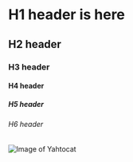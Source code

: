 # H1 header is here
## H2 header
### H3 header
#### H4 header
##### H5 header
###### H6 header

![Image of Yahtocat](https://octodex.github.com/images/yaktocat.png)
